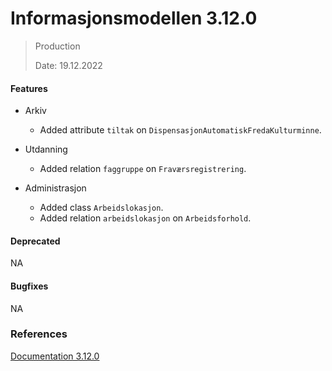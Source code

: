 # Informasjonsmodellen 3.12.0


> Production
>
> Date: 19.12.2022


#### Features

* Arkiv
  * Added attribute `tiltak` on `DispensasjonAutomatiskFredaKulturminne`.


* Utdanning
  * Added relation `faggruppe` on `Fraværsregistrering`.


* Administrasjon
  * Added class `Arbeidslokasjon`.
  * Added relation `arbeidslokasjon` on `Arbeidsforhold`.



#### Deprecated

NA

#### Bugfixes

NA

### References

[Documentation 3.12.0](https://informasjonsmodell.felleskomponent.no/docs?v=v3.12.0)


